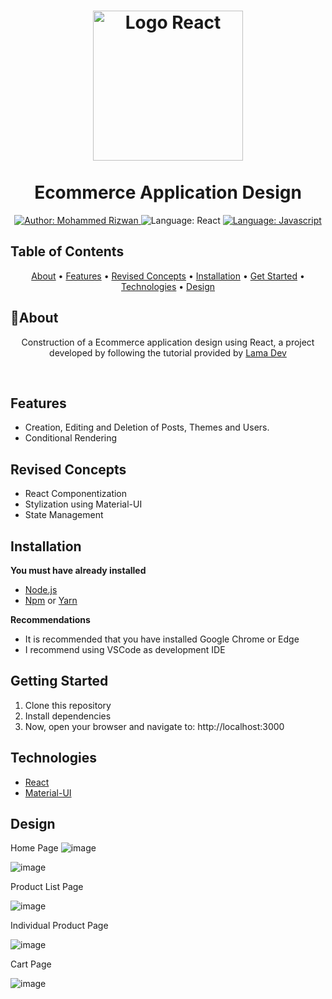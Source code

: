 <h1 align="center">
    <img src="https://upload.wikimedia.org/wikipedia/commons/thumb/a/a7/React-icon.svg/1280px-React-icon.svg.png" alt="Logo React" width="240">
    <br><br>
    Ecommerce Application Design
</h1>

<div>
<p align="center">
    <a href="https://www.linkedin.com/in/mohammed-rizwan-ab3b6518b/" target="_blank">
        <img src="https://img.shields.io/static/v1?label=Author&message=Mohammed Rizwan&color=00ba6d&style=for-the-badge&logo=LinkedIn" alt="Author: Mohammed Rizwan">
    </a>
    <a>
        <img src="https://img.shields.io/static/v1?label=Language&message=React&color=aquamarine&style=for-the-badge&logo=React" alt="Language: React">
    </a>
    <a href="#">
        <img src="https://img.shields.io/static/v1?label=Language&message=Javascript&color=yellow&style=for-the-badge&logo=JavaScript" alt="Language: Javascript">
    </a>
  <br>
</p>

</div>

## Table of Contents

<p align="center">
 <a href="#about">About</a> •
 <a href="#features">Features</a> •
 <a href="#revised-concepts">Revised Concepts</a> • 
 <a href="#installation">Installation</a> • 
 <a href="#getting-started">Get Started</a> • 
 <a href="#technologies">Technologies</a> • 
 <a href="#design">Design</a>
</p>

## 📌About

<div>
    <p align="center">
        Construction of a Ecommerce application design using React, a project developed by following the tutorial provided by <a href="https://www.youtube.com/@LamaDev"> Lama Dev </a>
    </p>
</div>

<br>

## Features

- Creation, Editing and Deletion of Posts, Themes and Users.
- Conditional Rendering

## Revised Concepts

- React Componentization
- Stylization using Material-UI
- State Management

## Installation

**You must have already installed**
- [Node.js](https://nodejs.org/en/)
- [Npm](https://www.npmjs.com/) or [Yarn](https://yarnpkg.com/)

**Recommendations**
-   It is recommended that you have installed Google Chrome or Edge
-   I recommend using VSCode as development IDE


## Getting Started

1. Clone this repository
2. Install dependencies
3. Now, open your browser and navigate to: http://localhost:3000


## Technologies

- [React](https://pt-br.reactjs.org/)
- [Material-UI](https://mui.com/pt/)

## Design

Home Page
![image](https://user-images.githubusercontent.com/31814665/232581378-9788de08-c8cc-4dce-8cf2-b8a37f5e3d4a.png)

![image](https://user-images.githubusercontent.com/31814665/232581620-48a624a5-a42c-4a5e-9eed-40eb1789e95d.png)

Product List Page

![image](https://user-images.githubusercontent.com/31814665/232581877-c8494da3-e642-4ca6-bc52-a8f97db8f009.png)

Individual Product Page

![image](https://user-images.githubusercontent.com/31814665/232582079-219b3042-ffbb-42e4-b83f-9489aeb2315a.png)

Cart Page

![image](https://user-images.githubusercontent.com/31814665/232582255-55fd017d-ea04-4dd4-a7f0-d7993086f21f.png)
